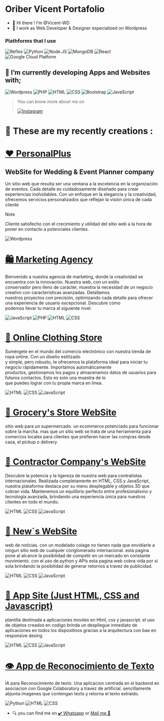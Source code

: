 # Oriber Vicent Portafolio

- 👋 Hi there !  I’m @Vicent-WD
- 🌃 I work as Web Developer & Designer especialized on Wordpress

<h3>Plathforms that I use</h3>
 <p> <img alt="Reflex" src="https://img.shields.io/badge/Reflex-7E69E0?style=for-the-badge&amp;logo=Reflex&amp;logoColor=white&amp;labelColor=101010" style="max-width: 100%;"> <img alt="Python" src="https://img.shields.io/badge/Python-yellow?style=for-the-badge&amp;logo=python&amp;logoColor=white&amp;labelColor=101010" style="max-width: 100%;"> <img alt="Node.JS" src="https://img.shields.io/badge/Node.JS-339933?style=for-the-badge&amp;logo=node.js&amp;logoColor=white&amp;labelColor=101010" style="max-width: 100%;"> <img alt="MongoDB" src="https://img.shields.io/badge/MongoDB-47A248?style=for-the-badge&amp;logo=mongodb&amp;logoColor=white&amp;labelColor=101010" style="max-width: 100%;"> <img alt="React" src="https://img.shields.io/badge/React-45b8d8?style=for-the-badge&amp;logo=react&amp;logoColor=white&amp;labelColor=101010" style="max-width: 100%;"> <img alt="Google Cloud Platform" src="https://img.shields.io/badge/Google_Cloud_Platform-1a73e8?style=for-the-badge&amp;logo=google-cloud&amp;logoColor=white&amp;labelColor=101010" style="max-width: 100%;"> 
</p>

## 🌱 I’m currently developing Apps and Websites with;
   <img alt="Wordpress" src="https://img.shields.io/badge/-Wordpress-0a0a0a?style=flat-square&logo=wordpress&logoColor=white" />  <img alt="PHP" src="https://img.shields.io/badge/-Php-7E69E0?style=flat-square&logo=php&logoColor=white" /> <img alt="HTML" src="https://img.shields.io/badge/-Html-3d3d3d?style=flat-square&logo=html&logoColor=white" /> <img alt="CSS" src="https://img.shields.io/badge/-Css-44b7e9?style=flat-square&logo=css&logoColor=white" /> <img alt="Bootstrap" src="https://img.shields.io/badge/-Bootstrap-5a23c8?style=flat-square&logo=bootstrap&logoColor=white" /> <img alt="JavaScript" src="https://img.shields.io/badge/-Javascript-f7df1e?style=flat-square&logo=javascript&logoColor=white" />
 
> You can know more about me on  <p><a href="https://www.instagram.com/vicent_oriber20" target="_blank" alt="Vicent_oriber20"><img alt="Instagram" src="https://img.shields.io/badge/Instagram-purple?.svg?&style=for-the-badge&logo=Instagram&logoColor=white" /></a> </p>

# 🦾 These are my recently creations :
  

# <a href="https://personalplus.com.ve" target="_blank" >❤️ PersonalPlus </a> 
## WebSite for Wedding & Event Planner company 

Un sitio web que resulta ser una ventana a la excelencia en la organización de eventos. Cada detalle es cuidadosamente diseñado para crear experiencias inolvidables. Con un enfoque en la elegancia y la creatividad, ofrecemos servicios personalizados que reflejan la visión única de cada cliente

>[!NOTE]
>Cliente satisfecho con el crecimiento y utilidad del sitio web a la hora de poner en contacto a potenciales clientes.

<img alt="Wordpress" src="https://img.shields.io/badge/-Wordpress-0a0a0a?style=flat-square&logo=wordpress&logoColor=white" /> 


# <a href="https://vicent-wd.github.io/Agencia.github.io/" target="_blank">    🛍️ Marketing Agency</a> <br>

Bienvenido a nuestra agencia de marketing, donde la creatividad se encuentra con la innovación. Nuestra web, con un estilo </br>
conservador pero lleno de carácter, muestra la necesidad de un negocio creativo con características avanzadas. Detallamos </br>
nuestros proyectos con precisión, optimizando cada detalle para ofrecer una experiencia de usuario excepcional. Descubre cómo </br>
podemos llevar tu marca al siguiente nivel.</br>

 <img alt="JavaScript" src="https://img.shields.io/badge/-Javascript-f7df1e?style=flat-square&logo=javascript&logoColor=white" /> <img alt="PHP" src="https://img.shields.io/badge/-Php-7E69E0?style=flat-square&logo=php&logoColor=white" /> <img alt="HTML" src="https://img.shields.io/badge/-Html-3d3d3d?style=flat-square&logo=html&logoColor=white" /> <img alt="CSS" src="https://img.shields.io/badge/-Css-44b7e9?style=flat-square&logo=css&logoColor=white" />

# <a href="https://vicent-wd.github.io/TiendaDeRopa.github.io/" target="_blank" >    🧥 Online Clothing Store</a> <br>

Sumérgete en el mundo del comercio electrónico con nuestra tienda de ropa online. Con un diseño estilizado </br>
y simple, pero robusto, te ofrecemos la plataforma ideal para iniciar tu negocio rápidamente. Importamos automáticamente </br> 
productos, gestionamos los pagos y almacenamos datos de usuarios para futuros contactos. Esto es solo una muestra de lo </br>
que puedes lograr con tu propia marca en línea.

<img alt="HTML" src="https://img.shields.io/badge/-Html-3d3d3d?style=flat-square&logo=html&logoColor=white" /> <img alt="CSS" src="https://img.shields.io/badge/-Css-44b7e9?style=flat-square&logo=css&logoColor=white" /> <img alt="JavaScript" src="https://img.shields.io/badge/-Javascript-f7df1e?style=flat-square&logo=javascript&logoColor=white" />

# <a href="https://vicent-wd.github.io/summermarket.github.io/" target="_blank" >    🥑 Grocery's Store WebSite</a> <br>

sitio web para un supermercado. un ecommerce potenciado para funcionar sobre la marcha. mas que un sitio web se trata de una herramienta para comercios locales para clientes que prefieren hacer las compras desde casa, el pickup o delivery.

# <a href="https://vicent-wd.github.io/thehugecompany.github.io/" target="_blank" >    🚧 Contractor Company's WebSite</a> <br>

Descubre la potencia y la ligereza de nuestra web para contratistas internacionales. Realizada completamente en HTML, CSS y JavaScript, nuestra plataforma destaca por su menu desplegable y objetos 3D que cobran vida. Mantenemos un equilibrio perfecto entre profesionalismo y tecnología avanzada, brindando una experiencia única para nuestros clientes en todo el mundo.

<img alt="HTML" src="https://img.shields.io/badge/-Html-3d3d3d?style=flat-square&logo=html&logoColor=white" /> <img alt="CSS" src="https://img.shields.io/badge/-Css-44b7e9?style=flat-square&logo=css&logoColor=white" /> <img alt="JavaScript" src="https://img.shields.io/badge/-Javascript-f7df1e?style=flat-square&logo=javascript&logoColor=white" />

# <a href="https://vicent-wd.github.io/rush.github.io/" target="_blank" >    📰 New´s WebSite</a> <br>

 web de noticias. con un modelado colage no tienen nada que envidiarle a ningun sitio web de cualquier conglomerado internacional. esta pagina pone al alcance la posibilidad de competir en un mercado en constante movimiento. con el uso de python y APIs esta pagina web cobra vida por si sola brindando la posibilidad de generar retornos a travez de publicidad. 

<img alt="HTML" src="https://img.shields.io/badge/-Html-3d3d3d?style=flat-square&logo=html&logoColor=white" /> <img alt="CSS" src="https://img.shields.io/badge/-Css-44b7e9?style=flat-square&logo=css&logoColor=white" /> <img alt="JavaScript" src="https://img.shields.io/badge/-Javascript-f7df1e?style=flat-square&logo=javascript&logoColor=white" />


# <a href="https://vicent-wd.github.io/QuickLandingPage.github.io/" target="_blank" >    📲 App Site (Just HTML, CSS and Javascript)</a> <br>

plantilla destinada a aplicaciones moviles en Html, css y javascript. el uso de objetos creados en codigo brinda un despliegue inmediato de aplicaciones en todos los dispositivos gracias a la arquitectura con bae en responsive desing

<img alt="HTML" src="https://img.shields.io/badge/-Html-3d3d3d?style=flat-square&logo=html&logoColor=white" /> <img alt="CSS" src="https://img.shields.io/badge/-Css-44b7e9?style=flat-square&logo=css&logoColor=white" /> <img alt="JavaScript" src="https://img.shields.io/badge/-Javascript-f7df1e?style=flat-square&logo=javascript&logoColor=white" />


# <a href="https://vicent-wd.github.io/ocr.github.io/" target="_blank" >    👁️ App de Reconocimiento de Texto  </a> <br>

IA para Reconocimiento de texto. Una aplicacion centrada en el backend en asociacion con Google Colaboratory a travez de artificial. sencillamente abjunta imagenes que contengan texto y retorna el texto extraido.

<img alt="Python" src="https://img.shields.io/badge/Python-yellow?style=for-the-badge&amp;logo=python&amp;logoColor=white&amp;labelColor=101010" style="max-width: 100%;"> <img alt="HTML" src="https://img.shields.io/badge/-Html-3d3d3d?style=flat-square&logo=html&logoColor=white" /> <img alt="CSS" src="https://img.shields.io/badge/-Css-44b7e9?style=flat-square&logo=css&logoColor=white" /> 


  
- 🔍 you can find me on
   	<a href="https://wa.me/+584147894210" target="_blank">✔️ Whatsapp</a> or <a href="mailto:olivervicent.wd@gmail.com" target="_blank">Mail me 📩</a>   
